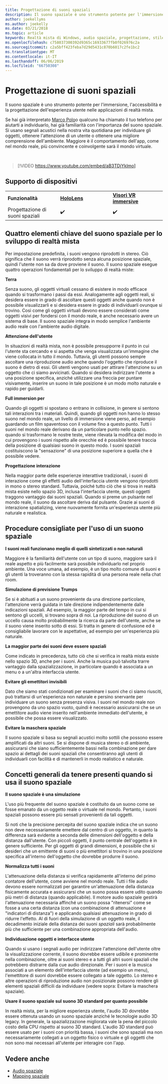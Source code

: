 ```yaml
---
title: Progettazione di suoni spaziali
description: Il suono spaziale è uno strumento potente per l'immersione, l'accessibilità e la progettazione dell'esperienza utente nelle applicazioni di realtà mista.
author: joekellyms
ms.author: joekelly
ms.date: 03/21/2018
ms.topic: article
keywords: Realtà mista di Windows, audio spaziale, progettazione, stile
ms.openlocfilehash: c758037300392d9365c16933677fb0f026976c2a
ms.sourcegitcommit: c2a5bff423feba7d29d5431c870b6017c2fe1bc2
ms.translationtype: MT
ms.contentlocale: it-IT
ms.lasthandoff: 06/06/2019
ms.locfileid: "66750308"
---
```

# <a name="spatial-sound-design"></a>Progettazione di suoni spaziali

Il suono spaziale è uno strumento potente per l'immersione, l'accessibilità e la progettazione dell'esperienza utente nelle applicazioni di realtà mista.

Se hai già interpretato [Marco Polo](https://en.wikipedia.org/wiki/Marco_Polo_(game))o qualcuno ha chiamato il tuo telefono per aiutarti a individuarlo, hai già familiarità con l'importanza del suono spaziale. Si usano segnali acustici nella nostra vita quotidiana per individuare gli oggetti, ottenere l'attenzione di un utente o ottenere una migliore comprensione dell'ambiente. Maggiore è il comportamento dell'app, come nel mondo reale, più convincente e coinvolgente sarà il mondo virtuale.

<br>

> [!VIDEO https://www.youtube.com/embed/aB3TDjYklmo]

## <a name="device-support"></a>Supporto di dispositivi

<table>
    <colgroup>
    <col width="33%" />
    <col width="33%" />
    <col width="33%" />
    </colgroup>
    <tr>
        <td><strong>Funzionalità</strong></td>
        <td><a href="hololens-hardware-details.md"><strong>HoloLens</strong></a></td>
        <td><a href="immersive-headset-hardware-details.md"><strong>Visori VR immersive</strong></a></td>
    </tr>
     <tr>
        <td>Progettazione di suoni spaziali</td>
        <td>✔️</td>
        <td>✔️</td>
    </tr>
</table>


## <a name="four-key-things-spatial-sound-does-for-mixed-reality-development"></a>Quattro elementi chiave del suono spaziale per lo sviluppo di realtà mista

Per impostazione predefinita, i suoni vengono riprodotti in stereo. Ciò significa che il suono verrà riprodotto senza alcuna posizione spaziale, quindi l'utente non sa da dove proviene il suono. Il suono spaziale esegue quattro operazioni fondamentali per lo sviluppo di realtà miste:

**Terra**

Senza suono, gli oggetti virtuali cessano di esistere in modo efficace quando si trasformano i passi da essi. Analogamente agli oggetti reali, si desidera essere in grado di ascoltare questi oggetti anche quando non è possibile visualizzarli e si desidera essere in grado di individuarli ovunque si trovino. Così come gli oggetti virtuali devono essere considerati come oggetti visivi per fondersi con il mondo reale, è anche necessario avere un sistema di base. Il suono spaziale integra in modo semplice l'ambiente audio reale con l'ambiente audio digitale.

**Attenzione dell'utente**

In situazioni di realtà mista, non è possibile presupporre il punto in cui l'utente sta cercando e si aspetta che venga visualizzata un'immagine che viene collocata in tutto il mondo. Tuttavia, gli utenti possono sempre ascoltare una riproduzione audio anche quando l'oggetto che riproduce il suono è dietro di essi. Gli utenti vengono usati per attirare l'attenzione su un oggetto che ci siamo avvicinati. Quando si desidera indirizzare l'utente a una posizione specifica, anziché utilizzare una freccia per puntare visivamente, inserire un suono in tale posizione è un modo molto naturale e rapido per guidarli.

**Full immersion per**

Quando gli oggetti si spostano o entrano in collisione, in genere si sentono tali interazioni tra i materiali. Quindi, quando gli oggetti non hanno lo stesso suono nel mondo reale, un livello di immersione viene perso, ad esempio guardando un film spaventoso con il volume fino a questo punto. Tutti i suoni nel mondo reale derivano da un particolare punto nello spazio. quando si trasformano le nostre teste, viene rilevata la modifica del modo in cui provengono i suoni rispetto alle orecchie ed è possibile tenere traccia della posizione di qualsiasi suono in questo modo. I suoni spaziali costituiscono la "sensazione" di una posizione superiore a quella che è possibile vedere.

**Progettazione interazione**

Nella maggior parte delle esperienze interattive tradizionali, i suoni di interazione come gli effetti audio dell'interfaccia utente vengono riprodotti in mono o stereo standard. Tuttavia, poiché tutto ciò che si trova in realtà mista esiste nello spazio 3D, inclusa l'interfaccia utente, questi oggetti traggono vantaggio dai suoni spaziali. Quando si preme un pulsante nel mondo reale, il suono da ascoltare deriva dal pulsante. Grazie ai suoni di interazione spatializing, viene nuovamente fornita un'esperienza utente più naturale e realistica.

## <a name="best-practices-when-using-spatial-sound"></a>Procedure consigliate per l'uso di un suono spaziale

**I suoni reali funzionano meglio di quelli sintetizzati o non naturali**

Maggiore è la familiarità dell'utente con un tipo di suono, maggiore sarà il reale aspetto e più facilmente sarà possibile individuarlo nel proprio ambiente. Una voce umana, ad esempio, è un tipo molto comune di suoni e gli utenti la troveranno con la stessa rapidità di una persona reale nella chat room.

**Simulazione di previsione Trumps**

Se si è abituati a un suono proveniente da una direzione particolare, l'attenzione verrà guidata in tale direzione indipendentemente dalle indicazioni spaziali. Ad esempio, la maggior parte del tempo in cui si sentono gli uccelli, si trovano sopra di noi. La riproduzione del suono di un uccello causa molto probabilmente la ricerca da parte dell'utente, anche se il suono viene inserito sotto di essi. Si tratta in genere di confusione ed è consigliabile lavorare con le aspettative, ad esempio per un'esperienza più naturale.

**La maggior parte dei suoni deve essere spaziali**

Come indicato in precedenza, tutto ciò che si verifica in realtà mista esiste nello spazio 3D, anche per i suoni. Anche la musica può talvolta trarre vantaggio dalla spazializzazione, in particolare quando è associata a un menu o a un'altra interfaccia utente.

**Evitare gli emettitori invisibili**

Dato che siamo stati condizionati per esaminare i suoni che ci siamo riusciti, può trattarsi di un'esperienza non naturale e persino snervante per individuare un suono senza presenza visiva. I suoni nel mondo reale non provengono da uno spazio vuoto, quindi è necessario assicurarsi che se un emettitore audio viene inserito nell'ambiente immediato dell'utente, è possibile che possa essere visualizzato.

**Evitare la maschera spaziale**

Il suono spaziale si basa su segnali acustici molto sottili che possono essere amplificati da altri suoni. Se si dispone di musica stereo o di ambiente, assicurarsi che siano sufficientemente bassi nella combinazione per dare spazio ai dettagli dei suoni spaziali che consentiranno agli utenti di individuarli con facilità e di mantenerli in modo realistico e naturale.

## <a name="general-concepts-to-keep-in-mind-when-using-spatial-sound"></a>Concetti generali da tenere presenti quando si usa il suono spaziale

**Il suono spaziale è una simulazione**

L'uso più frequente del suono spaziale è costituito da un suono come se fosse emanato da un oggetto reale o virtuale nel mondo. Pertanto, i suoni spaziali possono essere più sensati provenienti da tali oggetti.

Si noti che la precisione percepita del suono spaziale indica che un suono non deve necessariamente emettere dal centro di un oggetto, in quanto la differenza sarà evidente a seconda delle dimensioni dell'oggetto e della distanza dall'utente. Con piccoli oggetti, il punto centrale dell'oggetto è in genere sufficiente. Per gli oggetti di grandi dimensioni, è possibile che si desideri che un emittente di suoni o più emettitori si trovino in una posizione specifica all'interno dell'oggetto che dovrebbe produrre il suono.

**Normalizza tutti i suoni**

L'attenuazione della distanza si verifica rapidamente all'interno del primo contatore dell'utente, come avviene nel mondo reale. Tutti i file audio devono essere normalizzati per garantire un'attenuazione della distanza fisicamente accurata e assicurarsi che un suono possa essere udito quando più metri di distanza (quando applicabile). Il motore audio spaziale gestirà l'attenuazione necessaria affinché un suono possa "ritenersi" come se fosse a una certa distanza (con una combinazione di attenuazione e "indicatori di distanza") e applicando qualsiasi attenuazione in grado di ridurre l'effetto. Al di fuori della simulazione di un oggetto reale, il decadimento iniziale della distanza dei suoni *spaziali* sarà probabilmente più che sufficiente per una combinazione appropriata dell'audio.

**Individuazione oggetti e interfacce utente**

Quando si usano i segnali audio per indirizzare l'attenzione dell'utente oltre la visualizzazione corrente, il suono dovrebbe essere udibile e prominente nella combinazione, oltre ai suoni stereo e a tutti gli altri suoni spaziali che potrebbero distrarre dalla cue audio direzionale. Per i suoni e la musica associati a un elemento dell'interfaccia utente (ad esempio un menu), l'emettitore di suoni dovrebbe essere collegato a tale oggetto. Lo stereo e altre operazioni di riproduzione audio non posizionale possono rendere gli elementi spaziali difficili da individuare (vedere sopra: Evitare la maschera spaziale).

**Usare il suono spaziale sul suono 3D standard per quanto possibile**

In realtà mista, per la migliore esperienza utente, l'audio 3D dovrebbe essere ottenuta usando un suono spaziale anziché le tecnologie audio 3D legacy. In generale, la spazializzazione migliorata vale la pena del piccolo costo della CPU rispetto al suono 3D standard. L'audio 3D standard può essere usato per i suoni con priorità bassa, i suoni che sono spaziali ma non necessariamente collegati a un oggetto fisico o virtuale e gli oggetti che non sono mai necessari all'utente per interagire con l'app.

## <a name="see-also"></a>Vedere anche
* [Audio spaziale](spatial-sound.md)
* [Mapping spaziale](spatial-mapping.md)
